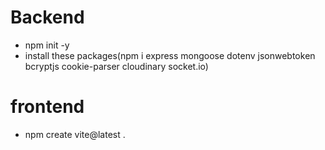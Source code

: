 # Backend

- npm init -y
- install these packages(npm i express mongoose dotenv jsonwebtoken bcryptjs cookie-parser cloudinary socket.io)

# frontend

- npm create vite@latest .
